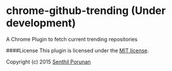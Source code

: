 

# chrome-github-trending (Under development)

A Chrome Plugin to fetch current trending repositories


####License
This plugin is licensed under the [MIT license](https://github.com/senthilporunan/chrome-github-trending/blob/master/LICENSE).

Copyright (c) 2015 [Senthil Porunan](http://www.toolitup.com/)
